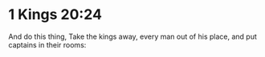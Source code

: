 # 1 Kings 20:24

And do this thing, Take the kings away, every man out of his place, and put captains in their rooms:
